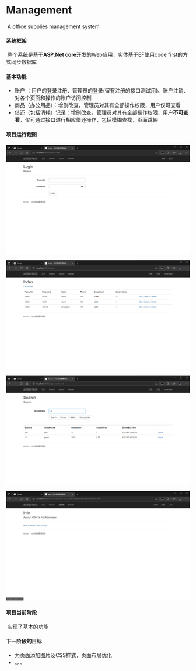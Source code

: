 # Management
​	A office supplies management system



#### 系统框架

​	整个系统是基于**ASP.Net core**开发的Web应用，实体基于EF使用code first的方式同步数据库



#### 基本功能

- 账户 ：用户的登录注册、管理员的登录(留有注册的接口测试用)、账户注销、对各个页面和操作的账户访问控制
- 商品（办公用品）：增删改查，管理员对其有全部操作权限，用户仅可查看
- 借还（包括消耗）记录：增删改查，管理员对其有全部操作权限，用户**不可查看**，仅可通过接口进行相应借还操作，包括模糊查找，页面跳转



#### 项目运行截图



![QQ截图20210908210414](\Picture\QQ截图20210908210414.png)

![QQ截图20210908210715](\Picture\QQ截图20210908210715.png)

![QQ截图20210908210927](\Picture\QQ截图20210908210927.png)

![QQ截图20210908211029](\Picture\QQ截图20210908211029.png)



#### 项目当前阶段

​	实现了基本的功能



#### 下一阶段的目标

- 为页面添加图片及CSS样式，页面布局优化
- 。。。
